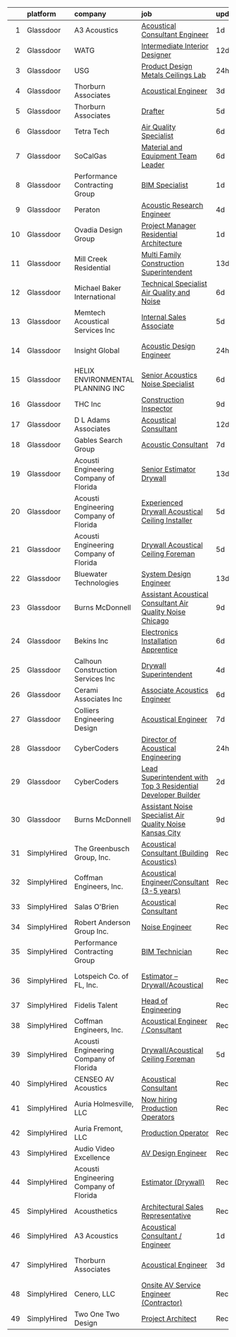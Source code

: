

|    | platform    | company                                | job                                                                                                                                                                                                                                                                                                                                                                                                                                                                                                                                                                                                                                                                                                                                                                                                                                                                                                                                                                                                                                                                                                                                                                                                                                                                                                                                                                                                                                                                                                              | update_time   | location                  |
|---:|:------------|:---------------------------------------|:-----------------------------------------------------------------------------------------------------------------------------------------------------------------------------------------------------------------------------------------------------------------------------------------------------------------------------------------------------------------------------------------------------------------------------------------------------------------------------------------------------------------------------------------------------------------------------------------------------------------------------------------------------------------------------------------------------------------------------------------------------------------------------------------------------------------------------------------------------------------------------------------------------------------------------------------------------------------------------------------------------------------------------------------------------------------------------------------------------------------------------------------------------------------------------------------------------------------------------------------------------------------------------------------------------------------------------------------------------------------------------------------------------------------------------------------------------------------------------------------------------------------|:--------------|:--------------------------|
|  1 | Glassdoor   | A3 Acoustics                           | [Acoustical Consultant   Engineer](https://www.glassdoor.com/partner/jobListing.htm?pos=113&ao=1136043&s=58&guid=00000180ff2c2f7c812fa442ee774b3f&src=GD_JOB_AD&t=SR&vt=w&cs=1_10f7625b&cb=1653548527862&jobListingId=1007891214520&jrtk=3-0-1g3viobt2r0ne801-1g3viobtfj45a800-c242f298f175f66d-)                                                                                                                                                                                                                                                                                                                                                                                                                                                                                                                                                                                                                                                                                                                                                                                                                                                                                                                                                                                                                                                                                                                                                                                                                | 1d            | Seattle, WA               |
|  2 | Glassdoor   | WATG                                   | [Intermediate Interior Designer](https://www.glassdoor.com/partner/jobListing.htm?pos=127&ao=1136043&s=58&guid=00000180ff2c2f7c812fa442ee774b3f&src=GD_JOB_AD&t=SR&vt=w&cs=1_3d1248a1&cb=1653548527867&jobListingId=1007861358819&jrtk=3-0-1g3viobt2r0ne801-1g3viobtfj45a800-dc8e6e8373b6bf66-)                                                                                                                                                                                                                                                                                                                                                                                                                                                                                                                                                                                                                                                                                                                                                                                                                                                                                                                                                                                                                                                                                                                                                                                                                  | 12d           | Los Angeles, CA           |
|  3 | Glassdoor   | USG                                    | [Product Design   Metals  Ceilings Lab ](https://www.glassdoor.com/partner/jobListing.htm?pos=122&ao=1136043&s=58&guid=00000180ff2c2f7c812fa442ee774b3f&src=GD_JOB_AD&t=SR&vt=w&cs=1_61910dbf&cb=1653548527862&jobListingId=1007892844925&jrtk=3-0-1g3viobt2r0ne801-1g3viobtfj45a800-e5bd24742ae68146-)                                                                                                                                                                                                                                                                                                                                                                                                                                                                                                                                                                                                                                                                                                                                                                                                                                                                                                                                                                                                                                                                                                                                                                                                          | 24h           | Libertyville, IL          |
|  4 | Glassdoor   | Thorburn Associates                    | [Acoustical Engineer](https://www.glassdoor.com/partner/jobListing.htm?pos=111&ao=1136043&s=58&guid=00000180ff2c2f7c812fa442ee774b3f&src=GD_JOB_AD&t=SR&vt=w&cs=1_af517fa0&cb=1653548527861&jobListingId=1007882520867&jrtk=3-0-1g3viobt2r0ne801-1g3viobtfj45a800-1c762cffc472f04b-)                                                                                                                                                                                                                                                                                                                                                                                                                                                                                                                                                                                                                                                                                                                                                                                                                                                                                                                                                                                                                                                                                                                                                                                                                             | 3d            | Charlotte, NC             |
|  5 | Glassdoor   | Thorburn Associates                    | [Drafter](https://www.glassdoor.com/partner/jobListing.htm?pos=112&ao=1136043&s=58&guid=00000180ff2c2f7c812fa442ee774b3f&src=GD_JOB_AD&t=SR&vt=w&cs=1_bae94a2e&cb=1653548527861&jobListingId=1007880702588&jrtk=3-0-1g3viobt2r0ne801-1g3viobtfj45a800-094969ef5d15aa72-)                                                                                                                                                                                                                                                                                                                                                                                                                                                                                                                                                                                                                                                                                                                                                                                                                                                                                                                                                                                                                                                                                                                                                                                                                                         | 5d            | Morrisville, NC           |
|  6 | Glassdoor   | Tetra Tech                             | [Air Quality Specialist](https://www.glassdoor.com/partner/jobListing.htm?pos=130&ao=1136043&s=58&guid=00000180ff2c2f7c812fa442ee774b3f&src=GD_JOB_AD&t=SR&vt=w&cs=1_846f6da4&cb=1653548527867&jobListingId=1007876582070&jrtk=3-0-1g3viobt2r0ne801-1g3viobtfj45a800-a0560b8bc1d86053-)                                                                                                                                                                                                                                                                                                                                                                                                                                                                                                                                                                                                                                                                                                                                                                                                                                                                                                                                                                                                                                                                                                                                                                                                                          | 6d            | Boston, MA                |
|  7 | Glassdoor   | SoCalGas                               | [Material and Equipment Team Leader](https://www.glassdoor.com/partner/jobListing.htm?pos=108&ao=1110586&s=58&guid=00000180ff2c2f7c812fa442ee774b3f&src=GD_JOB_AD&t=SR&vt=w&cs=1_a3fd5148&cb=1653548527860&jobListingId=1007877493951&cpc=32EE424DE2B657EB&jrtk=3-0-1g3viobt2r0ne801-1g3viobtfj45a800-baa5d326201133dd--6NYlbfkN0AkrHGt-KH9NLJWrZDpHMbMxGLC98GtWQdb1-pOhsz1tP8PqLGUrTNneVaje-NIqL_0D_WMUc6Tmq0BNSneExwJXVO-uIoN0Fu-948k-wTdhUvNF85cpklenq5sGxDRZPI2VuVjjjbVR6BOsdcRrtq7Q6OHtt6PjKIeNaKmUbg-iE7_yBnyxMECYXaGjUurP1flQBg0qf34KW64v_BmJdymYvT1acaHTORPD684pg1EEdOJjDyclr8do7TsqggF9fBnSym5ZsuCNLBCoh-F3Tx6WvCZt0sV43oA0uyxneID8rlBXQ9A39czO8WqFy4YC6YQZnuvqxPzabxNEhEPAhMvCaulZUhuxtNh_DFmrgePJB8H0ySFpZKkTeZOazVOZDlUPh3CtU4tjW5_vfKl5VwjC4Bhq9lcOeUqqvLK9_534kgnLw6zzZO9QPXdmff7CTuxuqlrf2bKxJ5oxtqzKKjf1tj4HDqXpA1hViIKM30aAWLz2WiSEJj6jTN3OnNtoAtUP8SDGtSXS8k2PcuQxHjBpH0ZBPCYDHDz3p7SiGJs8W2bWEniRYlBLetidiQC2193GteaDHShAg%3D%3D)                                                                                                                                                                                                                                                                                                                                                                                                                                                                                                                                                             | 6d            | Pico Rivera, CA           |
|  8 | Glassdoor   | Performance Contracting Group          | [BIM Specialist](https://www.glassdoor.com/partner/jobListing.htm?pos=117&ao=1136043&s=58&guid=00000180ff2c2f7c812fa442ee774b3f&src=GD_JOB_AD&t=SR&vt=w&cs=1_bc0ea1b8&cb=1653548527862&jobListingId=1007889564110&jrtk=3-0-1g3viobt2r0ne801-1g3viobtfj45a800-6a06d79447d227bf-)                                                                                                                                                                                                                                                                                                                                                                                                                                                                                                                                                                                                                                                                                                                                                                                                                                                                                                                                                                                                                                                                                                                                                                                                                                  | 1d            | Ashburn, VA               |
|  9 | Glassdoor   | Peraton                                | [Acoustic Research Engineer](https://www.glassdoor.com/partner/jobListing.htm?pos=104&ao=1110586&s=58&guid=00000180ff2c2f7c812fa442ee774b3f&src=GD_JOB_AD&t=SR&vt=w&cs=1_d80b2f64&cb=1653548527860&jobListingId=1007881751566&cpc=44CD5376B8534B8F&jrtk=3-0-1g3viobt2r0ne801-1g3viobtfj45a800-93640ea085761e70--6NYlbfkN0Cx7R8OmodZU4Ze4hnUhR0Myw3_voyDLMHXumN7ynSuTrXceT3foN28OOGtcbbQ_76zhqZyhYa7pEo0kT6JqjNGp6JbtTZaTLKCZwEZBTZGKWDdcNR5l-5PjngxXsxD8sh-oB1L3-fgx6lyvxyTPj_jdTdz-0hS-KZWQFmb0luZhDDk_Ug42qWgCwhdYMhyqRiLpdn9QU3rZPSUDmwqEAUItHm7_xPGpUvZef_vRluNFMugPMU_1gCWvrmp12O88w0VRN7PtHxBeTgNMKqbvPnG14mbu1du5TSNy9ySu-oDDOrLik8jxqLCuKBSKvASAn3v5nP-VfwUm4pAiDX6xLZ0NIoa2zd56Pavu7HUC-gZ_ohDnpckzj-gC4raicEYHd7WBj6KBVLTdbO47o1gYsJMkDVr1FRyeoMX7XV92pagCLy7jXfcWFHm-6v3YxgZNJJFSv8Vu22Ecu8lnP7xZiNa7q4AqfYiY8llRZAsVKHyLTfBnU4GZCXKMP6VD-lZt8x6aaap4e8VL2MdtpvUJMuVuRr6W-5UraGFVZgk_8dH5ZYyZ3pP8d4neKh42OqSqUVYun24rPjZb9DVgaH95X6pk_stWCNuqn-gZNEQ6igonSVQMIzjGejd-sQNRFAOpIIyrDAztZFNxYdorKTs8aJYtmnMeb040rd2gVE5u_CtNZwVrNsWJut5v0VEQN_3HiP-L8vILo5ZP3nUvQqjop_jo5Pgn74ji248d3WN9bmO3feIiNg49bcpZdMa7v98DSNXCNDB7kVhubO2qC7Hqcvw_IIB_SANHvXsH9xYqgYhOG0ZuR7GAAfWtDO-o67u7p9nWKkPwDIgzLt_9V5TKyt348cmsJNSoDcvC_ogGABe6H6Dtazq7-QYWicMHN2-mM7dbBWz5vxwZRKQRcKXn48jzKJ6MOi8SYxtwVXBUp_8ivlBe0gYA-dAs3zgtlSLTEcWynAfCQFJTvzg-zh_ORrFpWg_vjarF7uq37g6d4zj7o9JLV7wZfUkQp1Hoj2thv3yNoIIIAaTnzVNi-yDrqppOB4f1_Au1inaUm4WyBev9D1kSNmcyzz19kSyFGQs6p8L6CA3hn6BMTyaCuBlHxdCmfx-e3fQn0KytynbqWY9LE9JxLsekqh7) | 4d            | Bethesda, MD              |
| 10 | Glassdoor   | Ovadia Design Group                    | [Project Manager   Residential Architecture](https://www.glassdoor.com/partner/jobListing.htm?pos=103&ao=1110586&s=58&guid=00000180ff2c2f7c812fa442ee774b3f&src=GD_JOB_AD&t=SR&vt=w&ea=1&cs=1_8cde7313&cb=1653548527860&jobListingId=1007889562742&cpc=F2E91DB1AE7076E1&jrtk=3-0-1g3viobt2r0ne801-1g3viobtfj45a800-d2d06b55ab87f49c--6NYlbfkN0Dh61YCSULV1GGHHfErYfripB1q28gWHqhQbFb6hrmcHgLQFq6qqCxyLBkDna2-H16mtEM3WdzKJRPXTK7FbQpF4viLx2Fz0Shyk7KL--knNMe49uHzdk-Q7sJnhCeDtUtVGBnq0pKKdEFIAzThgQV1LuEUnU0a__LjzG6B_P0wu_Hij9xZIlabmZ44bUP_Rl0i2JkwlBizDC18hzK5lvbFZYiBxljWAiOxlT_oFASuu7Ka9oKM1sO2a8zNGBnAgBaObSIoB-_lEk9q8UdEEliG2NR3pKeMhpBA9PAfeoryL7zvV5IJF4Wose2PRMvrdDcQXdM4dq5uU7dCv66Nc409TbP0ejeJKAODzNz5QgZxKf68-8t3Pb1HXDk5vW6uwOkp7Pb_1Z9-1pOdo4OZ50kerqPS8b72omNKdKUHC_71yC4dMr6Io3EHDeiMC13jzYstBI4CIhe1ADajK9z3APwKwg6PfU3k_ZpKl33txyg3c2sWI8U7LmCQgzSoDs_t1EuoHMIfWmIaDQ%3D%3D)                                                                                                                                                                                                                                                                                                                                                                                                                                                                                                                                                                                                                | 1d            | New York, NY              |
| 11 | Glassdoor   | Mill Creek Residential                 | [Multi Family Construction Superintendent](https://www.glassdoor.com/partner/jobListing.htm?pos=124&ao=1136043&s=58&guid=00000180ff2c2f7c812fa442ee774b3f&src=GD_JOB_AD&t=SR&vt=w&cs=1_f1e33aec&cb=1653548527866&jobListingId=1007857578753&jrtk=3-0-1g3viobt2r0ne801-1g3viobtfj45a800-d6b6d14f0503444d-)                                                                                                                                                                                                                                                                                                                                                                                                                                                                                                                                                                                                                                                                                                                                                                                                                                                                                                                                                                                                                                                                                                                                                                                                        | 13d           | Arlington, VA             |
| 12 | Glassdoor   | Michael Baker International            | [Technical Specialist  Air Quality and Noise](https://www.glassdoor.com/partner/jobListing.htm?pos=118&ao=1136043&s=58&guid=00000180ff2c2f7c812fa442ee774b3f&src=GD_JOB_AD&t=SR&vt=w&cs=1_bf2e8029&cb=1653548527862&jobListingId=1007877614042&jrtk=3-0-1g3viobt2r0ne801-1g3viobtfj45a800-90a5abc2f33c91fa-)                                                                                                                                                                                                                                                                                                                                                                                                                                                                                                                                                                                                                                                                                                                                                                                                                                                                                                                                                                                                                                                                                                                                                                                                     | 6d            | Santa Ana, CA             |
| 13 | Glassdoor   | Memtech Acoustical Services Inc        | [Internal Sales Associate](https://www.glassdoor.com/partner/jobListing.htm?pos=101&ao=1110586&s=58&guid=00000180ff2c2f7c812fa442ee774b3f&src=GD_JOB_AD&t=SR&vt=w&ea=1&cs=1_10416d99&cb=1653548527860&jobListingId=1007880096193&cpc=768CFBF58AF7B31D&jrtk=3-0-1g3viobt2r0ne801-1g3viobtfj45a800-f36b7ba3c4455c91--6NYlbfkN0BdDHiSlq2TKVYTvK036ioTcRDjelCKzvFOpLFiF--0iclsk7W_aEApWLMCvn0iFGZ6FUzWiupip-bJ8cCNa7A1SCGVkPBPd-QycFSYAcHPx70sOLXw83RZG6aImtHH7EvTyfMqQRZjsrARc7Av60FvaBQ9JhsSOnLyX9sIVrS1LsBcWqLddtN3PT-ilgcOC7fuCpdTJK7d5qvAEOd6Zle61G1_BGSC7zQBBuEnOQ9fAb4b0i9RyLikvMNWDGRHd_h_TMG1cBuvfnR3oNLSzh14LhiUslg9Hj6OulkMZ3o607dXqe5NEUx3DOI4a_9iFrpGNAzq5n2pE9klICf-nFhbAbGFYV8sCbgQu5ZykyspqFqLvk4-qMBjmrsWuP0pV86XUJ81KuvFpkXl0huw3jXbctFOhnGn-1nRlig2BbrUOSc_tNAXYuiTMFHt1OLGeXiw6G4uDGVxFt7p6oD7Duwf_27QQHZcERi6Xu0Ts_pfocIAHVeLkNycaLEscNy47-kW3u3Kkrqa0Q%3D%3D)                                                                                                                                                                                                                                                                                                                                                                                                                                                                                                                                                                                                                                  | 5d            | Rochester Hills, MI       |
| 14 | Glassdoor   | Insight Global                         | [Acoustic Design Engineer](https://www.glassdoor.com/partner/jobListing.htm?pos=107&ao=1110586&s=58&guid=00000180ff2c2f7c812fa442ee774b3f&src=GD_JOB_AD&t=SR&vt=w&ea=1&cs=1_cca70e3c&cb=1653548527861&jobListingId=1007893024918&cpc=F41FEAB56D215062&jrtk=3-0-1g3viobt2r0ne801-1g3viobtfj45a800-e809a169d98df253--6NYlbfkN0BKkHZu3wF05EeDimN_p6sYpKCMArvwa95YdH7UpkaBCuXZAtggzO9lWFPdGsiWEnVnxGdPQCQFGX9LEhHW-Pei5UNy64Sq5lYmOPvO_xm9BcU_OZfsyUJvRwwpJDqanVlS1KrM2gMytTr8DLtp1O1-zDF_sJ6OLwcbYPUsWI5wv_3EIV_PcCeJzmxZg01qacfRZB3aag8mhngyNZoi8TymWrMZJswNJ3IAveeQ2YYNtnqzFY0DRq7kHCUmBDuAW95dRysHtF_Bzfji2E3Bv-ekHqiFuemzhrmXfoI7ffoToxK1Zkd0C13FSL-9TO18BEJazthHDLHY7MkUHRuOzlG3933HdaDaVepG3YVWiHDuqNDWZYczzanVuYrN492gvR1vgSwc9MJmJp5zxPjuswHkQYSE2H6kgBa0eCLxq3bsxr4U3g74yrqE7bIz7eifUM4U4fJjncmI7_cVTkMjsxbGCwLE8dYWxCYiyRBAdHWWwn-teJOSdRW7-J4CbiQxD4AGpEzwq9kv1A%3D%3D)                                                                                                                                                                                                                                                                                                                                                                                                                                                                                                                                                                                                                                  | 24h           | San Francisco, CA         |
| 15 | Glassdoor   | HELIX ENVIRONMENTAL PLANNING  INC      | [Senior Acoustics Noise Specialist](https://www.glassdoor.com/partner/jobListing.htm?pos=105&ao=1110586&s=58&guid=00000180ff2c2f7c812fa442ee774b3f&src=GD_JOB_AD&t=SR&vt=w&cs=1_fed89b0b&cb=1653548527860&jobListingId=1007875824492&cpc=39721386339D0809&jrtk=3-0-1g3viobt2r0ne801-1g3viobtfj45a800-169a4bd00ee662bb--6NYlbfkN0BXfkHHz_AtdSVqqMg6cNBtxrAHPGd1Ga-vcHsqg8uhlHnsTi4bG4BX1NzpvMTNLoq3tU27mhNgiiP2hAcW80dP3KyRXha6CgLzWq9VLfiQSPphNo98_B-JX34gAZNIktAUcphGvLDy_rZZPPhEri0Dtkb88n_o0iSMtjfaLO3FmDKFLL_bvc8giAbFD-yZ-l4lysNmggN4JOQwQKEYHgBtQZsDOBMhWh8zmw56KUG4ZrKM6RewAa6nrHl2HtfJowokvMCTe7Tngyi-T_JzaLDN3hDUhMK7SYqlOGPv5BIuqMwPNZk924YMX8e58JpYmSOkN0BL_EudGH7XqCYNwOvF4cazXAKMwWim-su8hwVzNKSZ_TRLQ2Q2TB_fsV2oyW6C5dDjJKLdqHAlRhmgA66zwojLqk0AmouBigotIOY7NaUGno592vS0sy2BWnoB3CBR82PgsyByIMuuL-n02E8IAzZwl0WDRb7PgPu1xTJasg%3D%3D)                                                                                                                                                                                                                                                                                                                                                                                                                                                                                                                                                                                                                                                              | 6d            | San Diego, CA             |
| 16 | Glassdoor   | THC  Inc                               | [Construction Inspector](https://www.glassdoor.com/partner/jobListing.htm?pos=102&ao=1110586&s=58&guid=00000180ff2c2f7c812fa442ee774b3f&src=GD_JOB_AD&t=SR&vt=w&ea=1&cs=1_ff9d3c42&cb=1653548527860&jobListingId=1007866472272&cpc=D3F7CB07E435E2D0&jrtk=3-0-1g3viobt2r0ne801-1g3viobtfj45a800-3de1e6ad57d03faf--6NYlbfkN0Af7IH--f52cTUDwFMUanxXcd3NiV5wYJyzlyk1G5yREacOA7BK6qQp8cP9WCIK5Ss1sdIlwUYdLdmZU7gYu2XX_Dm3RHAGuRH2UenwY94Au-rmMmmik1AUOUjROJJ7x3MatiEo4IE4HR_eji4jG6xA-jLEAmXWvdysHGqvVDX5dFROM1ffbIqo0YaspPJgK-QLFLwyTsK-m7Ta1Lb4YZ7HzMho0R-v9J5ND4aDt3kfCRZMJFkpasrqpjtx7b9d4gHALVcIJsvPXu2ZFScpYbYM4sO0Ty11If24RVArLnGfr6ghLccJNFy_x2h42GbK4__rsiBBeznnJa7mTtRd5MbuJ1h9DdpS6C8mtsMqLPwy76ZMUW1XF1qV1OhbYJzqu5eMM9emepG580vKKHFhx7VCf5Rv0fyn3gEm-l3KB3Vvlr0xr5qnZLFwQfpa_gu2L-v_3G-4qkZ3INeGym-i9rAavXP1mZI3qAHXut9L_pG8mgiYaMuq_ErLAdglwxMW5y4ZaJ1IylraCg%3D%3D)                                                                                                                                                                                                                                                                                                                                                                                                                                                                                                                                                                                                                                    | 9d            | Fort Worth, TX            |
| 17 | Glassdoor   | D  L  Adams Associates                 | [Acoustical Consultant](https://www.glassdoor.com/partner/jobListing.htm?pos=114&ao=1136043&s=58&guid=00000180ff2c2f7c812fa442ee774b3f&src=GD_JOB_AD&t=SR&vt=w&cs=1_aa2db89d&cb=1653548527862&jobListingId=1007859298363&jrtk=3-0-1g3viobt2r0ne801-1g3viobtfj45a800-c7abb8e353ca41a5-)                                                                                                                                                                                                                                                                                                                                                                                                                                                                                                                                                                                                                                                                                                                                                                                                                                                                                                                                                                                                                                                                                                                                                                                                                           | 12d           | Denver, CO                |
| 18 | Glassdoor   | Gables Search Group                    | [Acoustic Consultant](https://www.glassdoor.com/partner/jobListing.htm?pos=109&ao=1110586&s=58&guid=00000180ff2c2f7c812fa442ee774b3f&src=GD_JOB_AD&t=SR&vt=w&ea=1&cs=1_a158cb96&cb=1653548527861&jobListingId=1007873357524&cpc=1CBFC3E34E2A31FF&jrtk=3-0-1g3viobt2r0ne801-1g3viobtfj45a800-df3b0d9988ef6c65--6NYlbfkN0CZ1lEuAv6jxF-3oHFcpaf0lR-C2BPOLpDOrJR7xrRNgVUCVNy30M801Mw0EqxP5GBpbCGjBiEVxl-YjmmD6Q2_Ip4bJH5ymlJgLkfCCXRCGdOrMkHdq7ND4dPqmrbj9BygdAI59mOtxhHStEpaIegQpd_cNiA9hCZ9z87hK7mV7lRy11nm74NXJjShrZFXWu8kI4uFxp3RfXhAGObhnbjUXiMaL2dQZnexu3pBD128Y1XPiNs4oJtWwivpNVzg_7FBP_BHPHJi2V78pr7E2cLS44nshdDRP5A-f98lBhQdHn3YCraX1F4VABX-ausWd_3UMovzYiXWS6Y_Zxt32BH_2DK_FZNSRhgjgRCLL6QAEEKH38vg--53NAwLwyTvhSNeqLzYsSHhyIW4AY13kKUljdMaYQDY69YG2g0cp3w9ZTPQf5Eyzi-7oWp-XTms9FOKeQl8O2fDh6Q0qMc4O-vI-H76KUFFpEiYH1QAdkP9UtPWVR1vDVUtIAzBpOUYRRh06jZy0GOkD108g8HaJgqmop45oKF-4K7cThDz_s5ZoWcvtrb2l-UaFWDoSWsPSms%3D)                                                                                                                                                                                                                                                                                                                                                                                                                                                                                                                                                                                     | 7d            | New York, NY              |
| 19 | Glassdoor   | Acousti Engineering Company of Florida | [Senior Estimator  Drywall ](https://www.glassdoor.com/partner/jobListing.htm?pos=120&ao=1136043&s=58&guid=00000180ff2c2f7c812fa442ee774b3f&src=GD_JOB_AD&t=SR&vt=w&ea=1&cs=1_8020bc47&cb=1653548527862&jobListingId=1007857768856&jrtk=3-0-1g3viobt2r0ne801-1g3viobtfj45a800-0ef5efa1deed6f5d-)                                                                                                                                                                                                                                                                                                                                                                                                                                                                                                                                                                                                                                                                                                                                                                                                                                                                                                                                                                                                                                                                                                                                                                                                                 | 13d           | Coral Gables, FL          |
| 20 | Glassdoor   | Acousti Engineering Company of Florida | [Experienced Drywall Acoustical Ceiling Installer](https://www.glassdoor.com/partner/jobListing.htm?pos=116&ao=1136043&s=58&guid=00000180ff2c2f7c812fa442ee774b3f&src=GD_JOB_AD&t=SR&vt=w&ea=1&cs=1_1b6451f3&cb=1653548527862&jobListingId=1007880171481&jrtk=3-0-1g3viobt2r0ne801-1g3viobtfj45a800-8225360e97ebe8bc-)                                                                                                                                                                                                                                                                                                                                                                                                                                                                                                                                                                                                                                                                                                                                                                                                                                                                                                                                                                                                                                                                                                                                                                                           | 5d            | Cocoa, FL                 |
| 21 | Glassdoor   | Acousti Engineering Company of Florida | [Drywall Acoustical Ceiling Foreman](https://www.glassdoor.com/partner/jobListing.htm?pos=121&ao=1136043&s=58&guid=00000180ff2c2f7c812fa442ee774b3f&src=GD_JOB_AD&t=SR&vt=w&ea=1&cs=1_f150a5d6&cb=1653548527862&jobListingId=1007879937194&jrtk=3-0-1g3viobt2r0ne801-1g3viobtfj45a800-47509a7f066cb513-)                                                                                                                                                                                                                                                                                                                                                                                                                                                                                                                                                                                                                                                                                                                                                                                                                                                                                                                                                                                                                                                                                                                                                                                                         | 5d            | Cocoa, FL                 |
| 22 | Glassdoor   | Bluewater Technologies                 | [System Design Engineer](https://www.glassdoor.com/partner/jobListing.htm?pos=128&ao=1136043&s=58&guid=00000180ff2c2f7c812fa442ee774b3f&src=GD_JOB_AD&t=SR&vt=w&ea=1&cs=1_d1733ddc&cb=1653548527867&jobListingId=1007857200659&jrtk=3-0-1g3viobt2r0ne801-1g3viobtfj45a800-924944d1e22e3f5f-)                                                                                                                                                                                                                                                                                                                                                                                                                                                                                                                                                                                                                                                                                                                                                                                                                                                                                                                                                                                                                                                                                                                                                                                                                     | 13d           | Fishers, IN               |
| 23 | Glassdoor   | Burns   McDonnell                      | [Assistant Acoustical Consultant   Air Quality   Noise  Chicago ](https://www.glassdoor.com/partner/jobListing.htm?pos=119&ao=1136043&s=58&guid=00000180ff2c2f7c812fa442ee774b3f&src=GD_JOB_AD&t=SR&vt=w&cs=1_f029f21b&cb=1653548527862&jobListingId=1007866820405&jrtk=3-0-1g3viobt2r0ne801-1g3viobtfj45a800-2ab8d7469b5495f4-)                                                                                                                                                                                                                                                                                                                                                                                                                                                                                                                                                                                                                                                                                                                                                                                                                                                                                                                                                                                                                                                                                                                                                                                 | 9d            | Chicago, IL               |
| 24 | Glassdoor   | Bekins  Inc                            | [Electronics Installation Apprentice](https://www.glassdoor.com/partner/jobListing.htm?pos=123&ao=1136043&s=58&guid=00000180ff2c2f7c812fa442ee774b3f&src=GD_JOB_AD&t=SR&vt=w&ea=1&cs=1_58fd5145&cb=1653548527862&jobListingId=1007877128401&jrtk=3-0-1g3viobt2r0ne801-1g3viobtfj45a800-fd0ab8bea8bbb846-)                                                                                                                                                                                                                                                                                                                                                                                                                                                                                                                                                                                                                                                                                                                                                                                                                                                                                                                                                                                                                                                                                                                                                                                                        | 6d            | Coopersville, MI          |
| 25 | Glassdoor   | Calhoun Construction Services Inc      | [Drywall Superintendent](https://www.glassdoor.com/partner/jobListing.htm?pos=125&ao=1136043&s=58&guid=00000180ff2c2f7c812fa442ee774b3f&src=GD_JOB_AD&t=SR&vt=w&ea=1&cs=1_8508edaa&cb=1653548527867&jobListingId=1007881015930&jrtk=3-0-1g3viobt2r0ne801-1g3viobtfj45a800-2414ed186189a00b-)                                                                                                                                                                                                                                                                                                                                                                                                                                                                                                                                                                                                                                                                                                                                                                                                                                                                                                                                                                                                                                                                                                                                                                                                                     | 4d            | Louisville, KY            |
| 26 | Glassdoor   | Cerami   Associates Inc                | [Associate  Acoustics Engineer](https://www.glassdoor.com/partner/jobListing.htm?pos=126&ao=1136043&s=58&guid=00000180ff2c2f7c812fa442ee774b3f&src=GD_JOB_AD&t=SR&vt=w&ea=1&cs=1_c66d0aa6&cb=1653548527867&jobListingId=1007877047481&jrtk=3-0-1g3viobt2r0ne801-1g3viobtfj45a800-5b8e6c1545363a67-)                                                                                                                                                                                                                                                                                                                                                                                                                                                                                                                                                                                                                                                                                                                                                                                                                                                                                                                                                                                                                                                                                                                                                                                                              | 6d            | New York, NY              |
| 27 | Glassdoor   | Colliers Engineering   Design          | [Acoustical Engineer](https://www.glassdoor.com/partner/jobListing.htm?pos=115&ao=1136043&s=58&guid=00000180ff2c2f7c812fa442ee774b3f&src=GD_JOB_AD&t=SR&vt=w&cs=1_4ed1423b&cb=1653548527862&jobListingId=1007873334603&jrtk=3-0-1g3viobt2r0ne801-1g3viobtfj45a800-a54be5aaf1486e7e-)                                                                                                                                                                                                                                                                                                                                                                                                                                                                                                                                                                                                                                                                                                                                                                                                                                                                                                                                                                                                                                                                                                                                                                                                                             | 7d            | Rochester, NY             |
| 28 | Glassdoor   | CyberCoders                            | [Director of Acoustical Engineering](https://www.glassdoor.com/partner/jobListing.htm?pos=106&ao=1110586&s=58&guid=00000180ff2c2f7c812fa442ee774b3f&src=GD_JOB_AD&t=SR&vt=w&ea=1&cs=1_a2a91334&cb=1653548527861&jobListingId=1007893278291&cpc=47CFDC01B3F81FAC&jrtk=3-0-1g3viobt2r0ne801-1g3viobtfj45a800-89e065236b1e6c57--6NYlbfkN0CpFJQzrgRR8WqXWK1qKKEqALWJw739KlKqr2H-MSI4eoBlI4EFrmor2FYZMP3muM0vXWWUvLFvKvWa8jqmQm4yNIgr6MRA7mpyMFNVVU6VVoXUpqwoxsN7SUCmQfO_ClarRDRrl1RxnHGXhixZRhsY6CDTGRQv6rWlqHGz5jqB4Qw76OfJRGqAVhgZD633931aOzafGV2JdgfdRdEV0Bjk4YhYP7CNgoryhtupWU_apqIrqc8zeYyW_NTc1_VYJp8XdkE5HRc4LGOdeJkQUamg4sn7FyCnG0Ya_8XKzt-G6F33GxnSbPisuean0HKg7OdEgrybAeHqrdDPsKvhqzr4ATU4q8ATDIFsj4en1PAgnuCID0Y6VzrAUCtJnloyZxJzJfwf13fGSZjbw4WPj62OiWpjT6OeTGkCGx3NLTaxeD19ClVTQZON2hLX0ZVj9SrRBd894YCRGFhlN0OYRU7XX7ebhPkny1Q6WYecqOc7N3BiuFe428fRiuXkaC41KN1p7QjD0MvSJnyJeesMTk8bXipn1GzftkGXRBQyaw4TQgQV_BYqT9OKTs0nM52iWEmEeMQp-VJ-vDH5PwEbxf-MDrEdENbQVlqZ5h_YdhiwtzZiGjLjFEtnSVszoQtwtAwslKbajpkEbKGlMXzlo4IZEC8BjTBBrOY4c1fpsSxoUqoC816Cnb3tPSTSi0s-xSgQrca7jQceoQN9ZhS2wiLzrN8r-fRD4WmsmF-t2gfc1WcRd9SU47BjH6jWrGQ-sqIDT3BBWebNHap91Fx1yCeTgErjrP12_tCWNEjGqLcwXl7Dgt5k0ZsI-9TBeqk2af6RgmyfoFUjiuYkW9YXfZx_05f086gPeoFr7su-DnKJ4jRLD-1XGGBAV8-8wo25h7mkyXl5u7WxH9eK9guJGX0ZnAdry5KRTPIE_ZBOTwIsFzbckVOWKxSwR_SzQ9tjLi8TxxTa8TXMP3Q21TzjuOLCpBSajXMsLlt0t-K35yFgjfhj6JucdesGzk1R6TxtlwRP_tVxbN-EfQ%3D%3D)                                                                                        | 24h           | Las Vegas, NV             |
| 29 | Glassdoor   | CyberCoders                            | [Lead Superintendent with Top 3 Residential Developer Builder](https://www.glassdoor.com/partner/jobListing.htm?pos=110&ao=1110586&s=58&guid=00000180ff2c2f7c812fa442ee774b3f&src=GD_JOB_AD&t=SR&vt=w&ea=1&cs=1_8aeb1b2c&cb=1653548527861&jobListingId=1007886406157&cpc=C4A69CCDBB3B9599&jrtk=3-0-1g3viobt2r0ne801-1g3viobtfj45a800-8a4ef98331c07d7f--6NYlbfkN0CpFJQzrgRR8WqXWK1qKKEqALWJw739KlKqr2H-MSI4eoBlI4EFrmor2FYZMP3muM2SfiZQKtD6ZpL04Icd9e5KbCnjCb5uCVzufz_b4gCGQkZTegW-sRTn-mOUwwOWi2vNUZZUnhEaRlKey2HCSlIz8Lyp4Hdj4enaMmq9esCRy3sYABoV9SnVgY63hYA8OCxxSeptyrh97uS7yxFhJxJ_iZ8YXnY5r7vLtKEPkSPfFs9Q12UVJOo07AIf0v8bt7u36Kk2lR1FMdYF5hsvLTbHJhvoGJIzE8r-TmgJlFTrkPQO9fGwH5RCg5yqRRTlD3gxffBwrLDEE_G4939Q1BoFTDp7DMpo642aNmSC6BZ8I61n8mKxQm-1NHpulK4X6v4xjr6H8dTA7dM05VDlWPxiXzkmq172YdAyKMLymrRveilTHlF-QlG2hWAUicvEhB28scz4eOXIZZWafYOZ_GnZWGRzoeyBeaL1OdUGNBKrnvnOaAvgGSeM8PAw9e1ISPR9oDEvdKd8pV3WSX7ykB7QJQs4Ehj04j0wMXM9nz4DMcJS_oDbAIs29kgH7b1PGPxjT5FsooqfPdqboQjP3grdR3vIUnc5MNhGmljOwwiqKSMK97YCU7DB6Se-Ymtnf8eagHwmgREaxMbF_H2cHVkevd4CtbiH45_Aqmh7KGSpNxT9grVu1RLi8JrubyT3GJV983AlfozojthN843xxRY1ekVIFfJHuJoHlhCWXbenWg7V3qr9yltTtkUelFo4oQPoin19ImnzdmUUt4r8c6MIelkm0HjGgCLY7reBaoUvEUjtFHkzjYUQ0799PFeQlVYQVUpuPRqriBdD0lKpYMEF4umwUcZ4mosEl2FV3iFzMhOOyqIGvHbD-A1XM2tkin57YGMabhRseAUk8LUQXdw0c-qfZQFe8VMZd1PjEcVZdsr2SB3bzUCAeYow7xBGlyE01Avl6v4vGWIFL-q9dboY)                                                                                                                          | 2d            | Portland, OR              |
| 30 | Glassdoor   | Burns   McDonnell                      | [Assistant Noise Specialist   Air Quality   Noise  Kansas City ](https://www.glassdoor.com/partner/jobListing.htm?pos=129&ao=1136043&s=58&guid=00000180ff2c2f7c812fa442ee774b3f&src=GD_JOB_AD&t=SR&vt=w&cs=1_af77905f&cb=1653548527867&jobListingId=1007867567859&jrtk=3-0-1g3viobt2r0ne801-1g3viobtfj45a800-4ead6d1f02636142-)                                                                                                                                                                                                                                                                                                                                                                                                                                                                                                                                                                                                                                                                                                                                                                                                                                                                                                                                                                                                                                                                                                                                                                                  | 9d            | Kansas City, MO           |
| 31 | SimplyHired | The Greenbusch Group, Inc.             | [Acoustical Consultant (Building Acoustics)](https://www.simplyhired.com/job/8wCnztgy02ZRmlBQxPEyVVCkyd8TKRwk2OzhONhnokijGlXM8JKcDQ?q=acoustical+engineering)                                                                                                                                                                                                                                                                                                                                                                                                                                                                                                                                                                                                                                                                                                                                                                                                                                                                                                                                                                                                                                                                                                                                                                                                                                                                                                                                                    | Recently      | Seattle, WA               |
| 32 | SimplyHired | Coffman Engineers, Inc.                | [Acoustical Engineer/Consultant (3-5 years)](https://www.simplyhired.com/job/gDG3gxgg1fDU_EoRrSSZI2s7qxvHmutqHE2PnA9uKQpKecaEv2R_ow?q=acoustical+engineering)                                                                                                                                                                                                                                                                                                                                                                                                                                                                                                                                                                                                                                                                                                                                                                                                                                                                                                                                                                                                                                                                                                                                                                                                                                                                                                                                                    | Recently      | Duluth, GA                |
| 33 | SimplyHired | Salas O'Brien                          | [Acoustical Consultant](https://www.simplyhired.com/job/HJap5E64ChR156dO8YdP82UWVdhxYzFtPynPJFX9R8XUb5Oek_llMA?q=acoustical+engineering)                                                                                                                                                                                                                                                                                                                                                                                                                                                                                                                                                                                                                                                                                                                                                                                                                                                                                                                                                                                                                                                                                                                                                                                                                                                                                                                                                                         | Recently      | Remote                    |
| 34 | SimplyHired | Robert Anderson Group Inc.             | [Noise Engineer](https://www.simplyhired.com/job/cDVfwJH-JU5-yM38TBygwEaBW1plWiJydPdEDcaX2TDlAzDntcbhNQ?q=acoustical+engineering)                                                                                                                                                                                                                                                                                                                                                                                                                                                                                                                                                                                                                                                                                                                                                                                                                                                                                                                                                                                                                                                                                                                                                                                                                                                                                                                                                                                | Recently      | Detroit, MI               |
| 35 | SimplyHired | Performance Contracting Group          | [BIM Technician](https://www.simplyhired.com/job/ijCW7PJ1tNpGo6k6GPp6GeFz_T8woQWHyIP9tIxYLBKafWf2ARz8xg?q=acoustical+engineering)                                                                                                                                                                                                                                                                                                                                                                                                                                                                                                                                                                                                                                                                                                                                                                                                                                                                                                                                                                                                                                                                                                                                                                                                                                                                                                                                                                                | Recently      | Tempe, AZ                 |
| 36 | SimplyHired | Lotspeich Co. of FL, Inc.              | [Estimator – Drywall/Acoustical](https://www.simplyhired.com/job/NICnhaDf0QYQ-YmfpN3sXgV4YzqA9GqsPLYYM5FH6Yqs_eH9xew0wA?q=acoustical+engineering)                                                                                                                                                                                                                                                                                                                                                                                                                                                                                                                                                                                                                                                                                                                                                                                                                                                                                                                                                                                                                                                                                                                                                                                                                                                                                                                                                                | Recently      | Fort Lauderdale, FL       |
| 37 | SimplyHired | Fidelis Talent                         | [Head of Engineering](https://www.simplyhired.com/job/75740YUB2VMAxmcDry4xo-tOU8V2pe0LQMLp3M5i0gMny7elLUjDAw?q=acoustical+engineering)                                                                                                                                                                                                                                                                                                                                                                                                                                                                                                                                                                                                                                                                                                                                                                                                                                                                                                                                                                                                                                                                                                                                                                                                                                                                                                                                                                           | Recently      | Naples, FL                |
| 38 | SimplyHired | Coffman Engineers, Inc.                | [Acoustical Engineer / Consultant](https://www.simplyhired.com/job/syHwHm9bSFZo5SvbD3PHcWAo1vuk7oiUrPv2wgFb2Mjb8gxDZLK5tg?q=acoustical+engineering)                                                                                                                                                                                                                                                                                                                                                                                                                                                                                                                                                                                                                                                                                                                                                                                                                                                                                                                                                                                                                                                                                                                                                                                                                                                                                                                                                              | Recently      | Oakland, CA               |
| 39 | SimplyHired | Acousti Engineering Company of Florida | [Drywall/Acoustical Ceiling Foreman](https://www.simplyhired.com/job/Jqv-dCZM84Q4yO733LF2UD838W5dIq6Paz4NwYgwmmfpu_LL9mjUyw?q=acoustical+engineering)                                                                                                                                                                                                                                                                                                                                                                                                                                                                                                                                                                                                                                                                                                                                                                                                                                                                                                                                                                                                                                                                                                                                                                                                                                                                                                                                                            | 5d            | Cocoa, FL                 |
| 40 | SimplyHired | CENSEO AV Acoustics                    | [Acoustical Consultant](https://www.simplyhired.com/job/1N_jxDb9MMTEuQND6QewnyvyF_iNxaelf4wLZgwGTUYap5oUMZbewg?q=acoustical+engineering)                                                                                                                                                                                                                                                                                                                                                                                                                                                                                                                                                                                                                                                                                                                                                                                                                                                                                                                                                                                                                                                                                                                                                                                                                                                                                                                                                                         | Recently      | Hawaii                    |
| 41 | SimplyHired | Auria Holmesville, LLC                 | [Now hiring Production Operators](https://www.simplyhired.com/job/rm_mRC2I9bz8ea5-bUND2lYkIatsz62st8JcOJegkfvaBeYMshoYxQ?q=acoustical+engineering)                                                                                                                                                                                                                                                                                                                                                                                                                                                                                                                                                                                                                                                                                                                                                                                                                                                                                                                                                                                                                                                                                                                                                                                                                                                                                                                                                               | Recently      | Holmesville, OH           |
| 42 | SimplyHired | Auria Fremont, LLC                     | [Production Operator](https://www.simplyhired.com/job/kQw5l54DIDXCFDGmL8dxRnreGWMwtaVaFxZSv9xHVA07u0s7G9M5xQ?q=acoustical+engineering)                                                                                                                                                                                                                                                                                                                                                                                                                                                                                                                                                                                                                                                                                                                                                                                                                                                                                                                                                                                                                                                                                                                                                                                                                                                                                                                                                                           | Recently      | Fremont, OH               |
| 43 | SimplyHired | Audio Video Excellence                 | [AV Design Engineer](https://www.simplyhired.com/job/DO8dN50-vBka59E3NXeQ0lkns9AifFe4hUXEI98yciZtYGeMeHeexg?q=acoustical+engineering)                                                                                                                                                                                                                                                                                                                                                                                                                                                                                                                                                                                                                                                                                                                                                                                                                                                                                                                                                                                                                                                                                                                                                                                                                                                                                                                                                                            | Recently      | Homewood, AL              |
| 44 | SimplyHired | Acousti Engineering Company of Florida | [Estimator (Drywall)](https://www.simplyhired.com/job/1T8j4Rv4eAm0XN3cqBOwvQL0oOSRwXySD_y8Hf8VdT9aoQKBBU6NPw?q=acoustical+engineering)                                                                                                                                                                                                                                                                                                                                                                                                                                                                                                                                                                                                                                                                                                                                                                                                                                                                                                                                                                                                                                                                                                                                                                                                                                                                                                                                                                           | Recently      | Raleigh, NC +1 location   |
| 45 | SimplyHired | Acousthetics                           | [Architectural Sales Representative](https://www.simplyhired.com/job/rShMSRlinX71z4cFvPGN72wLhKIaVu1BRSjeEYvMzGdLhk8IOWZbSg?q=acoustical+engineering)                                                                                                                                                                                                                                                                                                                                                                                                                                                                                                                                                                                                                                                                                                                                                                                                                                                                                                                                                                                                                                                                                                                                                                                                                                                                                                                                                            | Recently      | California                |
| 46 | SimplyHired | A3 Acoustics                           | [Acoustical Consultant / Engineer](https://www.simplyhired.com/job/ob5DauBOoz0pdk4Lw4PUdGGlGW7N5RxiaTFKaagt3Z-5l32z6YL6Yw?q=acoustical+engineering)                                                                                                                                                                                                                                                                                                                                                                                                                                                                                                                                                                                                                                                                                                                                                                                                                                                                                                                                                                                                                                                                                                                                                                                                                                                                                                                                                              | 1d            | Seattle, WA               |
| 47 | SimplyHired | Thorburn Associates                    | [Acoustical Engineer](https://www.simplyhired.com/job/THO59Xa554dI0A7zeuGc6A_vF580fBLUGpp4QIsrrGgY7ptb8D8MJQ?q=acoustical+engineering)                                                                                                                                                                                                                                                                                                                                                                                                                                                                                                                                                                                                                                                                                                                                                                                                                                                                                                                                                                                                                                                                                                                                                                                                                                                                                                                                                                           | 3d            | Charlotte, NC +1 location |
| 48 | SimplyHired | Cenero, LLC                            | [Onsite AV Service Engineer (Contractor)](https://www.simplyhired.com/job/L0txaO-AVpfQvKzg26TFCH3ySWb9G2VjuQzQTZZ1uUADXwo0HACskw?q=acoustical+engineering)                                                                                                                                                                                                                                                                                                                                                                                                                                                                                                                                                                                                                                                                                                                                                                                                                                                                                                                                                                                                                                                                                                                                                                                                                                                                                                                                                       | Recently      | San Francisco, CA         |
| 49 | SimplyHired | Two One Two Design                     | [Project Architect](https://www.simplyhired.com/job/4thFo_rYa3eLIf0prraXtI3UvpiXm2cTnvzqhhJjY3v2wF1-aRuCXQ?q=acoustical+engineering)                                                                                                                                                                                                                                                                                                                                                                                                                                                                                                                                                                                                                                                                                                                                                                                                                                                                                                                                                                                                                                                                                                                                                                                                                                                                                                                                                                             | Recently      | New York, NY              |